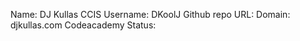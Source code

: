 Name:          DJ Kullas
CCIS Username: DKoolJ
Github repo URL: 
Domain:         djkullas.com
Codeacademy Status: 
